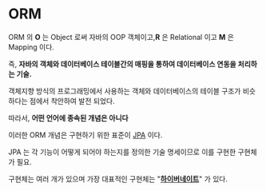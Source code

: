 # ORM

ORM 의 **O** 는 Object 로써 자바의 OOP 객체이고,**R** 은 Relational 이고 **M** 은 Mapping 이다.

즉, **자바의 객체와 데이터베이스 테이블간의 매핑을 통하여 데이터베이스 연동을 처리하는 기술.**



객체지향 방식의 프로그래밍에서 사용하는 객체와 데이터베이스의 테이블 구조가 비슷하다는 점에서 착안하여 발전 되었다.



따라서, **어떤 언어에 종속된 개념은 아니다**

이러한 ORM 개념은 구현하기 위한 표준이 [JPA](jpa.md) 이다.



JPA 는 각 기능이 어떻게 되어야 하는지를 정의한 기술 명세이므로 이를 구현한 구현체가 필요.

구현체는 여러 개가 있으며 가장 대표적인 구현체는 "[**하이버네이트**](undefined-2.md)" 가 있다.

